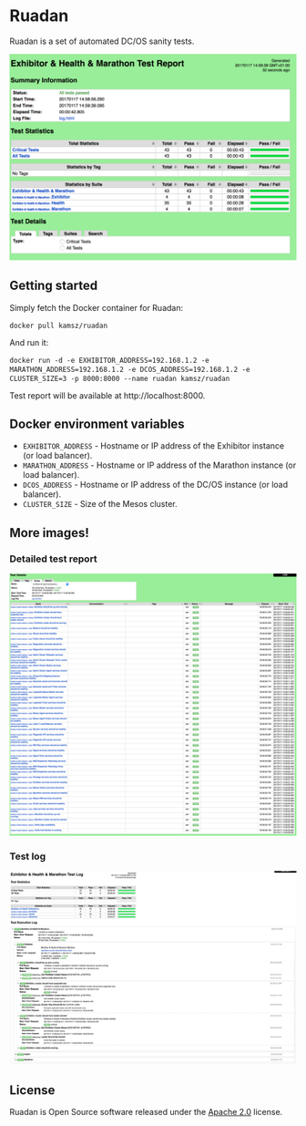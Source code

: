 # Ruadan

Ruadan is a set of automated DC/OS sanity tests.

![Test report](images/main.png)

## Getting started

Simply fetch the Docker container for Ruadan:

```
docker pull kamsz/ruadan
```

And run it:

```
docker run -d -e EXHIBITOR_ADDRESS=192.168.1.2 -e MARATHON_ADDRESS=192.168.1.2 -e DCOS_ADDRESS=192.168.1.2 -e CLUSTER_SIZE=3 -p 8000:8000 --name ruadan kamsz/ruadan
```

Test report will be available at http://localhost:8000.

## Docker environment variables

* `EXHIBITOR_ADDRESS` - Hostname or IP address of the Exhibitor instance (or load balancer).
* `MARATHON_ADDRESS` - Hostname or IP address of the Marathon instance (or load balancer).
* `DCOS_ADDRESS` - Hostname or IP address of the DC/OS instance (or load balancer).
* `CLUSTER_SIZE` - Size of the Mesos cluster.

## More images!

### Detailed test report

![Detailed test report](images/detailed.png)

### Test log

![Test log](images/log.png)

## License

Ruadan is Open Source software released under the [Apache 2.0](LICENSE) license.
